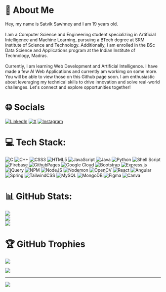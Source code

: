 # 💫 About Me
Hey, my name is Satvik Sawhney and I am 19 years old.<br><br>I am a Computer Science and Engineering student specializing in Artificial Intelligence and Machine Learning, pursuing a BTech degree at SRM Institute of Science and Technology. Additionally, I am enrolled in the BSc Data Science and Applications program at the Indian Institute of Technology, Madras.<br><br>Currently, I am learning Web Development and Artificial Intelligence. I have made a few AI Web Applications and currently am workimg on some more. You will be able to view those on this Github page soon. I am enthusiastic about leveraging my technical skills to drive innovation and solve real-world challenges. Let's connect and explore opportunities together!


# 🌐 Socials
[![LinkedIn](https://img.shields.io/badge/LinkedIn-%230077B5.svg?logo=linkedin&logoColor=white)](https://www.linkedin.com/in/sawhneysatvik/)  [![X](https://img.shields.io/badge/X-black.svg?logo=X&logoColor=white)](https://twitter.com/SawhneySatvik)  [![Instagram](https://img.shields.io/badge/Instagram-%23E4405F.svg?logo=Instagram&logoColor=white)](https://www.instagram.com/sawhneysatvik/)


# 💻 Tech Stack:
![C](https://img.shields.io/badge/c-%2300599C.svg?style=for-the-badge&logo=c&logoColor=white) ![C++](https://img.shields.io/badge/c++-%2300599C.svg?style=for-the-badge&logo=c%2B%2B&logoColor=white) ![CSS3](https://img.shields.io/badge/css3-%231572B6.svg?style=for-the-badge&logo=css3&logoColor=white) ![HTML5](https://img.shields.io/badge/html5-%23E34F26.svg?style=for-the-badge&logo=html5&logoColor=white) ![JavaScript](https://img.shields.io/badge/javascript-%23323330.svg?style=for-the-badge&logo=javascript&logoColor=%23F7DF1E) ![Java](https://img.shields.io/badge/java-%23ED8B00.svg?style=for-the-badge&logo=openjdk&logoColor=white) ![Python](https://img.shields.io/badge/python-3670A0?style=for-the-badge&logo=python&logoColor=ffdd54) ![Shell Script](https://img.shields.io/badge/shell_script-%23121011.svg?style=for-the-badge&logo=gnu-bash&logoColor=white) ![Firebase](https://img.shields.io/badge/firebase-%23039BE5.svg?style=for-the-badge&logo=firebase) ![GithubPages](https://img.shields.io/badge/github%20pages-121013?style=for-the-badge&logo=github&logoColor=white) ![Google Cloud](https://img.shields.io/badge/GoogleCloud-%234285F4.svg?style=for-the-badge&logo=google-cloud&logoColor=white) ![Bootstrap](https://img.shields.io/badge/bootstrap-%238511FA.svg?style=for-the-badge&logo=bootstrap&logoColor=white) ![Express.js](https://img.shields.io/badge/express.js-%23404d59.svg?style=for-the-badge&logo=express&logoColor=%2361DAFB) ![jQuery](https://img.shields.io/badge/jquery-%230769AD.svg?style=for-the-badge&logo=jquery&logoColor=white) ![NPM](https://img.shields.io/badge/NPM-%23CB3837.svg?style=for-the-badge&logo=npm&logoColor=white) ![NodeJS](https://img.shields.io/badge/node.js-6DA55F?style=for-the-badge&logo=node.js&logoColor=white) ![Nodemon](https://img.shields.io/badge/NODEMON-%23323330.svg?style=for-the-badge&logo=nodemon&logoColor=%BBDEAD) ![OpenCV](https://img.shields.io/badge/opencv-%23white.svg?style=for-the-badge&logo=opencv&logoColor=white) ![React](https://img.shields.io/badge/react-%2320232a.svg?style=for-the-badge&logo=react&logoColor=%2361DAFB) ![Angular](https://img.shields.io/badge/angular-%23DD0031.svg?style=for-the-badge&logo=angular&logoColor=white) ![Spring](https://img.shields.io/badge/spring-%236DB33F.svg?style=for-the-badge&logo=spring&logoColor=white) ![TailwindCSS](https://img.shields.io/badge/tailwindcss-%2338B2AC.svg?style=for-the-badge&logo=tailwind-css&logoColor=white) ![MySQL](https://img.shields.io/badge/mysql-%2300000f.svg?style=for-the-badge&logo=mysql&logoColor=white) ![MongoDB](https://img.shields.io/badge/MongoDB-%234ea94b.svg?style=for-the-badge&logo=mongodb&logoColor=white) ![Figma](https://img.shields.io/badge/figma-%23F24E1E.svg?style=for-the-badge&logo=figma&logoColor=white) ![Canva](https://img.shields.io/badge/Canva-%2300C4CC.svg?style=for-the-badge&logo=Canva&logoColor=white)


# 📊 GitHub Stats:
![       ](https://github-readme-stats.vercel.app/api?username=sawhneysatvik&theme=nord&hide_border=false&include_all_commits=true&count_private=true)<br/>
![       ](https://github-readme-streak-stats.herokuapp.com/?user=sawhneysatvik&theme=nord&hide_border=false)<br/>
![       ](https://github-readme-stats.vercel.app/api/top-langs/?username=sawhneysatvik&theme=nord&hide_border=false&include_all_commits=true&count_private=true&layout=compact)

# 🏆 GitHub Trophies
![](https://github-profile-trophy.vercel.app/?username=sawhneysatvik&theme=nord&no-frame=false&no-bg=false&margin-w=4)

![](https://quotes-github-readme.vercel.app/api?type=horizontal&theme=dark)


---
[![](https://visitcount.itsvg.in/api?id=sawhneysatvik&icon=0&color=12)](https://visitcount.itsvg.in)
